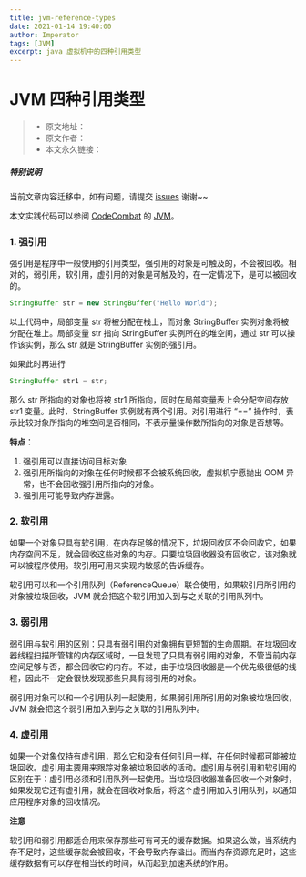```yaml
---
title: jvm-reference-types
date: 2021-01-14 19:40:00
author: Imperator
tags: [JVM]
excerpt: java 虚拟机中的四种引用类型
---
```


# JVM 四种引用类型

> * 原文地址：[]()
> * 原文作者：[]()
> * 本文永久链接：[]()

##### **特别说明**

当前文章内容迁移中，如有问题，请提交 [issues](https://github.com/Starrier/starrier.github.io/issues) 谢谢~~

本文实践代码可以参阅 [CodeCombat](https://github.com/Starriers/CodeCombat) 的 [JVM](https://github.com/Starriers/CodeCombat/tree/master/JVM/src/main/java/org/starrier/codecombat)。

### 1. 强引用

强引用是程序中一般使用的引用类型，强引用的对象是可触及的，不会被回收。相对的，弱引用，软引用，虚引用的对象是可触及的，在一定情况下，是可以被回收的。

```Java
StringBuffer str = new StringBuffer("Hello World");
```

以上代码中，局部变量 str 将被分配在栈上，而对象 StringBuffer 实例对象将被分配在堆上。局部变量 str 指向 StringBuffer 实例所在的堆空间，通过 str 可以操作该实例，那么 str 就是 StringBuffer 实例的强引用。

如果此时再进行

``` java
StringBuffer str1 = str;
```

那么 str 所指向的对象也将被 str1 所指向，同时在局部变量表上会分配空间存放 str1 变量。此时，StringBuffer 实例就有两个引用。对引用进行 “==” 操作时，表示比较对象所指向的堆空间是否相同，不表示量操作数所指向的对象是否想等。

**特点**：

 1. 强引用可以直接访问目标对象
 2. 强引用所指向的对象在任何时候都不会被系统回收，虚拟机宁愿抛出 OOM 异常，也不会回收强引用所指向的对象。
 3. 强引用可能导致内存泄露。

### 2. 软引用

如果一个对象只具有软引用，在内存足够的情况下，垃圾回收区不会回收它，如果内存空间不足，就会回收这些对象的内存。只要垃圾回收器没有回收它，该对象就可以被程序使用。软引用可用来实现内敏感的告诉缓存。

软引用可以和一个引用队列（ReferenceQueue）联合使用，如果软引用所引用的对象被垃圾回收，JVM 就会把这个软引用加入到与之关联的引用队列中。

### 3. 弱引用

弱引用与软引用的区别：只具有弱引用的对象拥有更短暂的生命周期。在垃圾回收器线程扫描所管辖的内存区域时，一旦发现了只具有弱引用的对象，不管当前内存空间足够与否，都会回收它的内存。不过，由于垃圾回收器是一个优先级很低的线程，因此不一定会很快发现那些只具有弱引用的对象。

弱引用对象可以和一个引用队列一起使用，如果弱引用所引用的对象被垃圾回收，JVM 就会把这个弱引用加入到与之关联的引用队列中。

### 4. 虚引用

如果一个对象仅持有虚引用，那么它和没有任何引用一样，在任何时候都可能被垃圾回收。虚引用主要用来跟踪对象被垃圾回收的活动。虚引用与弱引用和软引用的区别在于：虚引用必须和引用队列一起使用。当垃圾回收器准备回收一个对象时，如果发现它还有虚引用，就会在回收对象后，将这个虚引用加入引用队列，以通知应用程序对象的回收情况。

**注意**

软引用和弱引用都适合用来保存那些可有可无的缓存数据。如果这么做，当系统内存不足时，这些缓存就会被回收，不会导致内存溢出。而当内存资源充足时，这些缓存数据有可以存在相当长的时间，从而起到加速系统的作用。
